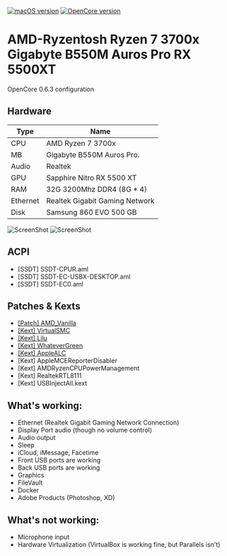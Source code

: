 [![macOS version](https://img.shields.io/badge/macOS-11.0.1%20(20B50)-informational.svg)](https://www.apple.com/macos) [![OpenCore version](https://img.shields.io/badge/OpenCore-0.6.3-informational.svg)](https://github.com/acidanthera/OpenCorePkg) 

# AMD-Ryzentosh Ryzen 7 3700x Gigabyte B550M Auros Pro RX 5500XT

OpenCore 0.6.3 configuration  


## Hardware

| Type                 | Name                              |
|----------------------|-----------------------------------|
| CPU                  | AMD Ryzen 7 3700x                 |
| MB                   | Gigabyte B550M Auros Pro.         |
| Audio                | Realtek                           |
| GPU                  | Sapphire Nitro RX 5500 XT         |
| RAM                  | 32G 3200Mhz DDR4 (8G * 4)         |
| Ethernet             | Realtek Gigabit Gaming Network    |
| Disk                 | Samsung 860 EVO 500 GB            |



![ScreenShot](https://i.imgur.com/g2ltthw.png)
![ScreenShot](https://i.imgur.com/X05yVe8.png)

## ACPI
- [SSDT] SSDT-CPUR.aml
- [SSDT] SSDT-EC-USBX-DESKTOP.aml
- [SSDT] SSDT-EC0.aml

## Patches & Kexts
 - [[Patch] AMD_Vanilla](https://github.com/AMD-OSX/AMD_Vanilla)
 - [[Kext] VirtualSMC](https://github.com/acidanthera/VirtualSMC)
 - [[Kext] Lilu](https://github.com/acidanthera/Lilu)
 - [[Kext] WhateverGreen](https://github.com/acidanthera/WhateverGreen)
 - [[Kext] AppleALC](https://github.com/acidanthera/AppleALC)
 - [Kext] AppleMCEReporterDisabler
 - [Kext] AMDRyzenCPUPowerManagement
 - [Kext] RealtekRTL8111
 - [Kext] USBInjectAll.kext



## What's working:

* Ethernet (Realtek Gigabit Gaming Network Connection)
* Display Port audio (though no volume control)
* Audio output
* Sleep
* iCloud, iMessage, Facetime
* Front USB ports are working
* Back USB ports are working
* Graphics
* FileVault
* Docker
* Adobe Products (Photoshop, XD)

## What's not working:
* Microphone input 
* Hardware Virtualization (VirtualBox is working fine, but Parallels isn't)

